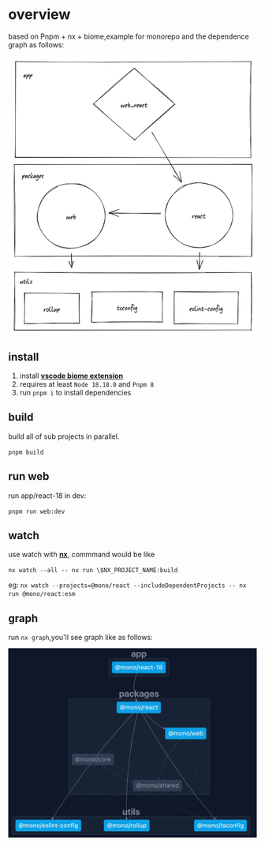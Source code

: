 # overview
based on Pnpm + nx + biome,example for monorepo and the dependence graph as follows:

![dependence-draw](./docs/dependence-draw.png)

## install
1. install [**vscode biome extension**](https://marketplace.visualstudio.com/items?itemName=biomejs.biome)
2. requires at least `Node 18.18.0` and `Pnpm 8`
3. run `pnpm i` to install dependencies

## build
build all of sub projects in parallel.

`pnpm build`

## run web
run app/react-18 in dev:

`pnpm run web:dev`


## watch
use watch with [**nx**](https://nx.dev/recipes/running-tasks/workspace-watching#workspace-watching), commmand would be like

 `nx watch --all -- nx run \$NX_PROJECT_NAME:build`
 
 eg: `nx watch --projects=@mono/react --includeDependentProjects -- nx run @mono/react:esm`

## graph
run `nx graph`,you'll see graph like as follows:

![dependence-draw](./docs/dependence-graph.jpg)
